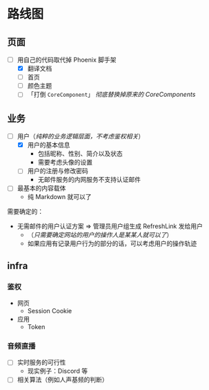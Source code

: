 # 路线图

## 页面

- [ ] 用自己的代码取代掉 Phoenix 脚手架
  - [x] 翻译文档
  - [ ] 首页
  - [ ] 颜色主题
  - [ ] 「打倒 `CoreComponent`」 *彻底替换掉原来的 CoreComponents*

## 业务

- [ ] 用户（*纯粹的业务逻辑层面，不考虑鉴权相关*）
  - [x] 用户的基本信息
    - 包括昵称、性别、简介以及状态
    - 需要考虑头像的设置
  - [ ] 用户的注册与修改密码
    - 无邮件服务的内网服务不支持认证邮件
- [ ] 最基本的内容载体
  - 纯 Markdown 就可以了

需要确定的：

- 无需邮件的用户认证方案 => 管理员用户组生成 RefreshLink 发给用户
  - （*只需要确定网站的用户的操作人是某某人就可以了*）
  - 如果应用有记录用户行为的部分的话，可以考虑用户的操作轨迹

## infra

### 鉴权

- 网页
  - Session Cookie
- 应用
  - Token

### 音频直播

- [ ] 实时服务的可行性
  - 现实例子：Discord 等
- [ ] 相关算法（例如人声基频的判断）
